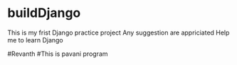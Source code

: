 # buildDjango
This is my frist Django practice project 
Any suggestion are appriciated
Help me to learn Django

#Revanth
#This is pavani program